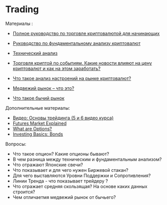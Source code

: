 # Trading


Материалы : 
* [Полное руководство по торговле криптовалютой для начинающих](https://academy.binance.com/ru/articles/a-complete-guide-to-cryptocurrency-trading-for-beginners)
* [Руководство по фундаментальному анализу криптовалют](https://academy.binance.com/ru/articles/a-guide-to-cryptocurrency-fundamental-analysis?UTM=BinanceAcademy)
* [Технический анализ](https://academy.binance.com/ru/articles/what-is-technical-analysis)

* [Торговля криптой по событиям. Какие новости влияют на цену криптовалют и как на этом заработать?](https://incrypted.com/how-to-trade-by-events-part-1/)
* [Что такое анализ настроений на рынке криптовалют?](https://academy.binance.com/ru/articles/what-is-crypto-market-sentiment)
* [Медвежий рынок – что это?](https://academy.binance.com/ru/articles/what-is-a-bear-market)
* [Что такое бычий рынок](https://academy.binance.com/ru/articles/what-is-a-bull-market)

Дополнительные материалы:

* [Видео: Основы трейдинга (5 и 6 видео курса)](https://www.youtube.com/watch?v=cWvKJBjpVw0&list=PLsJDzAldPQJSNRfN3RKEf4GDcpnDksnIP&index=5)
* [Futures Market Explained](https://www.youtube.com/watch?v=CC9VeHrI3Es)
* [What are Options?](https://www.youtube.com/watch?v=CRhGikRHSu8)
* [Investing Basics: Bonds](https://www.youtube.com/watch?v=IuyejHOGCro)


Вопросы:

* Что такое опцион? Какие опционы бывают?
* В чем разница между техническим и фундаментальным анализом?
* Что отражают Японские  свечи?
* Что показывает и для чего нужен Биржевой стакан?
* Для чего выставляются Уровни Поддержки и Сопротивления? 
* Линии Тренда - что показывает трейдеру ? 
* Что отражает  средняя скользящая? На основе каких данных строится? 
* Чем отличаетмя медвежий рынок от бычьего?
